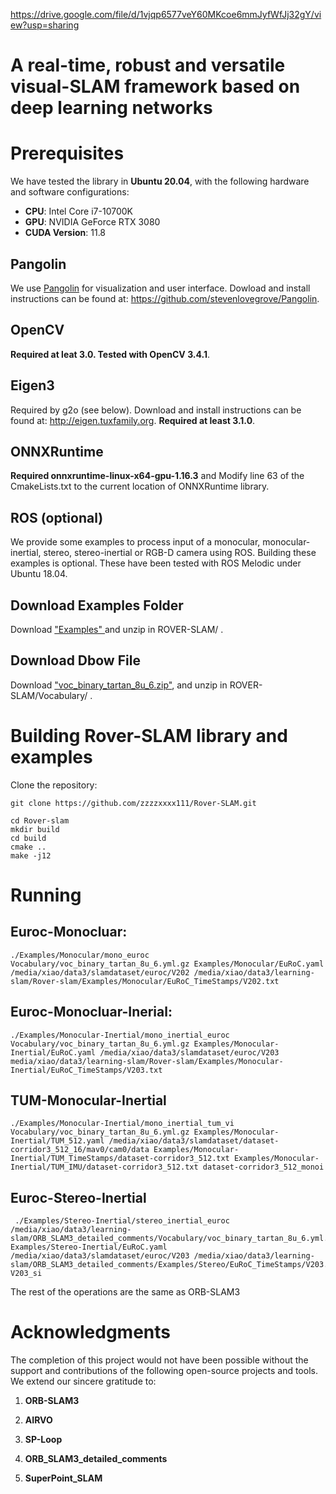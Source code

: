 https://drive.google.com/file/d/1vjqp6577veY60MKcoe6mmJyfWfJj32gY/view?usp=sharing



# A real-time, robust and versatile visual-SLAM framework based on deep learning networks

# Prerequisites
We have tested the library in **Ubuntu 20.04**, with the following hardware and software configurations:

- **CPU**: Intel Core i7-10700K
- **GPU**: NVIDIA GeForce RTX 3080
- **CUDA Version**: 11.8



## Pangolin
We use [Pangolin](https://github.com/stevenlovegrove/Pangolin) for visualization and user interface. Dowload and install instructions can be found at: https://github.com/stevenlovegrove/Pangolin.

## OpenCV
**Required at leat 3.0. Tested with OpenCV 3.4.1**.

## Eigen3
Required by g2o (see below). Download and install instructions can be found at: http://eigen.tuxfamily.org. **Required at least 3.1.0**.

## ONNXRuntime
**Required onnxruntime-linux-x64-gpu-1.16.3** and Modify line 63 of the CmakeLists.txt to the current location of ONNXRuntime library.


## ROS (optional)

We provide some examples to process input of a monocular, monocular-inertial, stereo, stereo-inertial or RGB-D camera using ROS. Building these examples is optional. These have been tested with ROS Melodic under Ubuntu 18.04.



## Download Examples Folder
Download ["Examples" ](https://pan.baidu.com/s/1dd6k_Gf8mEjbiyli31_Yeg?pwd=p5y8) and unzip in ROVER-SLAM/ .

## Download Dbow File
Download ["voc_binary_tartan_8u_6.zip"](https://pan.baidu.com/s/1dd6k_Gf8mEjbiyli31_Yeg?pwd=p5y8), and unzip in ROVER-SLAM/Vocabulary/ .

# Building Rover-SLAM library and examples

Clone the repository:
```
git clone https://github.com/zzzzxxxx111/Rover-SLAM.git
```


```
cd Rover-slam
mkdir build
cd build
cmake ..
make -j12
```


# Running 

## Euroc-Monocluar:
```
./Examples/Monocular/mono_euroc  Vocabulary/voc_binary_tartan_8u_6.yml.gz Examples/Monocular/EuRoC.yaml /media/xiao/data3/slamdataset/euroc/V202 /media/xiao/data3/learning-slam/Rover-slam/Examples/Monocular/EuRoC_TimeStamps/V202.txt
```

## Euroc-Monocluar-Inerial:

```
./Examples/Monocular-Inertial/mono_inertial_euroc  Vocabulary/voc_binary_tartan_8u_6.yml.gz Examples/Monocular-Inertial/EuRoC.yaml /media/xiao/data3/slamdataset/euroc/V203 media/xiao/data3/learning-slam/Rover-slam/Examples/Monocular-Inertial/EuRoC_TimeStamps/V203.txt
```



## TUM-Monocular-Inertial

```
./Examples/Monocular-Inertial/mono_inertial_tum_vi Vocabulary/voc_binary_tartan_8u_6.yml.gz Examples/Monocular-Inertial/TUM_512.yaml /media/xiao/data3/slamdataset/dataset-corridor3_512_16/mav0/cam0/data Examples/Monocular-Inertial/TUM_TimeStamps/dataset-corridor3_512.txt Examples/Monocular-Inertial/TUM_IMU/dataset-corridor3_512.txt dataset-corridor3_512_monoi
```
## Euroc-Stereo-Inertial

```
 ./Examples/Stereo-Inertial/stereo_inertial_euroc /media/xiao/data3/learning-slam/ORB_SLAM3_detailed_comments/Vocabulary/voc_binary_tartan_8u_6.yml.gz Examples/Stereo-Inertial/EuRoC.yaml /media/xiao/data3/slamdataset/euroc/V203 /media/xiao/data3/learning-slam/ORB_SLAM3_detailed_comments/Examples/Stereo/EuRoC_TimeStamps/V203.txt V203_si
```      
The rest of the operations are the same as ORB-SLAM3



# Acknowledgments

The completion of this project would not have been possible without the support and contributions of the following open-source projects and tools. We extend our sincere gratitude to:

1. **ORB-SLAM3**  
   

2. **AIRVO**  
  

3. **SP-Loop**  

4. **ORB_SLAM3_detailed_comments**  

5. **SuperPoint_SLAM**

